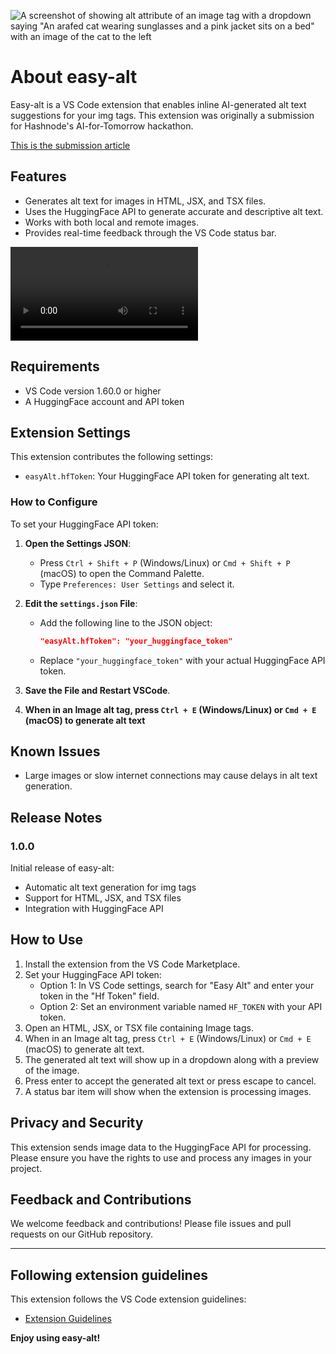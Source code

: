 ![A screenshot of showing alt attribute of an image tag with a dropdown saying "An arafed cat wearing sunglasses and a pink jacket sits on a bed" with an image of the cat to the left](https://github.com/user-attachments/assets/ec5ac877-0317-495c-92d5-e17e0794e3f6)

# About easy-alt

Easy-alt is a VS Code extension that enables inline AI-generated alt text suggestions for your img tags. This extension was originally a submission for Hashnode's AI-for-Tomorrow hackathon.

[This is the submission article](https://blog.hijabicoder.dev/auto-add-alt-text-to-img-tags-with-easy-alt-an-ai-powered-vscode-extension)

## Features

- Generates alt text for images in HTML, JSX, and TSX files.
- Uses the HuggingFace API to generate accurate and descriptive alt text.
- Works with both local and remote images.
- Provides real-time feedback through the VS Code status bar.

![Easy Alt in Action](https://github.com/FatumaA/easy-alt/blob/main/easy-alt-g.mp4)

## Requirements

- VS Code version 1.60.0 or higher
- A HuggingFace account and API token

## Extension Settings

This extension contributes the following settings:

- `easyAlt.hfToken`: Your HuggingFace API token for generating alt text.

### How to Configure

To set your HuggingFace API token:

1. **Open the Settings JSON**:

   - Press `Ctrl + Shift + P` (Windows/Linux) or `Cmd + Shift + P` (macOS) to open the Command Palette.
   - Type `Preferences: User Settings` and select it.

2. **Edit the `settings.json` File**:

   - Add the following line to the JSON object:
     ```json
     "easyAlt.hfToken": "your_huggingface_token"
     ```
   - Replace `"your_huggingface_token"` with your actual HuggingFace API token.

3. **Save the File and Restart VSCode**.
4. **When in an Image alt tag, press `Ctrl + E` (Windows/Linux) or `Cmd + E` (macOS) to generate alt text**

## Known Issues

- Large images or slow internet connections may cause delays in alt text generation.

## Release Notes

### 1.0.0

Initial release of easy-alt:

- Automatic alt text generation for img tags
- Support for HTML, JSX, and TSX files
- Integration with HuggingFace API

## How to Use

1. Install the extension from the VS Code Marketplace.
2. Set your HuggingFace API token:
   - Option 1: In VS Code settings, search for "Easy Alt" and enter your token in the "Hf Token" field.
   - Option 2: Set an environment variable named `HF_TOKEN` with your API token.
3. Open an HTML, JSX, or TSX file containing Image tags.
4. When in an Image alt tag, press `Ctrl + E` (Windows/Linux) or `Cmd + E` (macOS) to generate alt text.
5. The generated alt text will show up in a dropdown along with a preview of the image.
6. Press enter to accept the generated alt text or press escape to cancel.
7. A status bar item will show when the extension is processing images.

## Privacy and Security

This extension sends image data to the HuggingFace API for processing. Please ensure you have the rights to use and process any images in your project.

## Feedback and Contributions

We welcome feedback and contributions! Please file issues and pull requests on our GitHub repository.

---

## Following extension guidelines

This extension follows the VS Code extension guidelines:

- [Extension Guidelines](https://code.visualstudio.com/api/references/extension-guidelines)

**Enjoy using easy-alt!**
